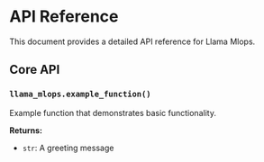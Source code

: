 # API Reference

This document provides a detailed API reference for Llama Mlops.

## Core API

### `llama_mlops.example_function()`

Example function that demonstrates basic functionality.

**Returns:**
- `str`: A greeting message
